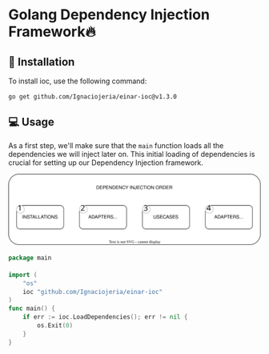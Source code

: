 # Golang Dependency Injection Framework🔥

## 🔧 Installation
To install ioc, use the following command:

    go get github.com/Ignaciojeria/einar-ioc@v1.3.0

## :computer: Usage

As a first step, we'll make sure that the `main` function loads all the dependencies we will inject later on. This initial loading of dependencies is crucial for setting up our Dependency Injection framework.

<p align="center">
  <img src="diagram.drawio.svg" alt="Diagram">
</p>

```go
package main

import (
	"os"
	ioc "github.com/Ignaciojeria/einar-ioc"
)
func main() {
	if err := ioc.LoadDependencies(); err != nil {
		os.Exit(0)
	}
}
